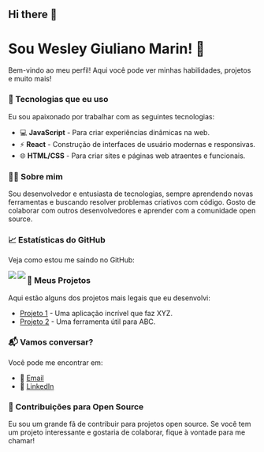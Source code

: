 ## Hi there 👋

# Sou Wesley Giuliano Marin! 👋

Bem-vindo ao meu perfil! Aqui você pode ver minhas habilidades, projetos e muito mais!

<div>
  <h3>🔧 Tecnologias que eu uso</h3>
  <p>Eu sou apaixonado por trabalhar com as seguintes tecnologias:</p>
  <ul>
    <li>💻 <b>JavaScript</b> - Para criar experiências dinâmicas na web.</li>
    <li>⚡ <b>React</b> - Construção de interfaces de usuário modernas e responsivas.</li>
    <li>🌐 <b>HTML/CSS</b> - Para criar sites e páginas web atraentes e funcionais.</li>
  </ul>
</div>

<div>
  <h3>👨‍💻 Sobre mim</h3>
  <p>Sou desenvolvedor e entusiasta de tecnologias, sempre aprendendo novas ferramentas e buscando resolver problemas criativos com código. Gosto de colaborar com outros desenvolvedores e aprender com a comunidade open source.</p>
</div>

<div>
  <h3>📈 Estatísticas do GitHub</h3>
  <p>Veja como estou me saindo no GitHub:</p>
  <a href="https://github.com/github_user" target="_blank">
    <img align="left" src="https://github-readme-stats.vercel.app/api?username=github_user&show_icons=true&hide_title=true&count_private=true&hide=prs&theme=radical" />
  </a>
  <a href="https://github.com/github_user" target="_blank">
    <img align="left" src="https://github-readme-stats.vercel.app/api/top-langs/?username=github_user&layout=compact&langs_count=6&theme=radical" />
  </a>
</div>

<div>
  <h3>📂 Meus Projetos</h3>
  <p>Aqui estão alguns dos projetos mais legais que eu desenvolvi:</p>
  <ul>
    <li>
      <a href="https://github.com/github_user/projeto-1" target="_blank">Projeto 1</a> - Uma aplicação incrível que faz XYZ.
    </li>
    <li>
      <a href="https://github.com/github_user/projeto-2" target="_blank">Projeto 2</a> - Uma ferramenta útil para ABC.
    </li>
  </ul>
</div>

<div>
  <h3>📬 Vamos conversar?</h3>
  <p>Você pode me encontrar em:</p>
  <ul>
    <li>📧 <a href="mailto:wesley.giuliano@gmail.com">Email</a></li>
    <li>🔗 <a href="https://www.linkedin.com/in/wesleygmarin/" target="_blank">LinkedIn</a></li>
  </ul>
</div>

<div>
  <h3>🔄 Contribuições para Open Source</h3>
  <p>Eu sou um grande fã de contribuir para projetos open source. Se você tem um projeto interessante e gostaria de colaborar, fique à vontade para me chamar!</p>
</div>

